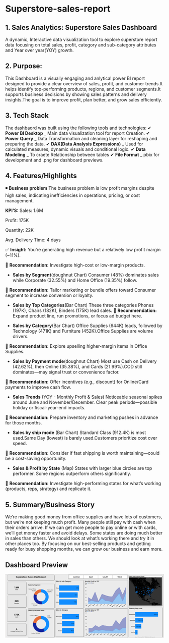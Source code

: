 # Superstore-sales-report
## 1. Sales Analytics: Superstore Sales Dashboard
A dynamic, Interactive data visualization tool to explore superstore report data focusing on total sales, profit, category and sub-category attributes and Year over year(YOY) growth.

## 2. Purpose:
This Dashboard is a visually engaging and anlytical power BI report designed to provide a clear overview of sales, profit, and customer trends.It helps identify top-performing products, regions, and customer segments.It supports business decisions by showing sales patterns and delivery insights.The goal is to improve profit, plan better, and grow sales efficiently.

## 3. Tech Stack
The dashbaord was built using the following tools and technologies:
✔ **Power BI Desktop** _ Main data visualization tool for report Creation.
✔ **Power Query** _ Data Transformation and cleaning layer for reshaping and preparing the data.
✔ **DAX(Data Analysis Expressions)** _ Used for calculated measures, dynamic visuals and conditional logic.
✔ **Data Modeling** _ To craete Relationship between tables
✔ **File Format** _ pbix for development and .png for dashboard previews.


## 4. Features/Highlights
 ◾ **Business problem**
The business problem is low profit margins despite high sales, indicating inefficiencies in operations, pricing, or cost management.

**KPI'S:**
Sales: 1.6M

Profit: 175K

Quantity: 22K

Avg. Delivery Time: 4 days

✅ **Insight:** You’re generating high revenue but a relatively low profit margin (~11%).

🔁 **Recommendation:** Investigate high-cost or low-margin products.

- **Sales by Segment**(doughnut Chart)
Consumer (48%) dominates sales while Corporate (32.55%) and Home Office (19.35%) follow.

🔁 **Recommendation:** Tailor marketing or bundle offers toward Consumer segment to increase conversion or loyalty.

- **Sales by Top Categories**(Bar Chart)
These three categories Phones (197K), Chairs (182K), Binders (175K) lead sales.
🔁 **Recommendation:** Expand product line, run promotions, or focus ad budget here.

- **Sales by Category**(Bar Chart)
Office Supplies (644K) leads, followed by Technology (471K) and Furniture (452K).Office Supplies are volume drivers.

🔁 **Recommendation:** Explore upselling higher-margin items in Office Supplies.

- **Sales by Payment mode**(doughnut Chart)
Most use Cash on Delivery (42.62%), then Online (35.38%), and Cards (21.99%).COD still dominates—may signal trust or convenience factor.

🔁 **Recommendation:** Offer incentives (e.g., discount) for Online/Card payments to improve cash flow.

- **Sales Trends** (YOY - Monthly Profit & Sales)
Noticeable seasonal spikes around June and November/December. Clear peak periods—possible holiday or fiscal-year-end impacts.

🔁 **Recommendation:** Prepare inventory and marketing pushes in advance for those months.

- **Sales by ship mode** (Bar Chart)
Standard Class (912.4K) is most used.Same Day (lowest) is barely used.Customers prioritize cost over speed.

🔁 **Recommendation:** Consider if fast shipping is worth maintaining—could be a cost-saving opportunity.

- **Sales & Profit by State** (Map)
States with larger blue circles are top performer. Some regions outperform others significantly.

🔁 **Recommendation:** Investigate high-performing states for what’s working (products, reps, strategy) and replicate it.


## 5. Summary/Business Story
We’re making good money from office supplies and have lots of customers, but we’re not keeping much profit. Many people still pay with cash when their orders arrive. If we can get more people to pay online or with cards, we’ll get money faster and avoid delays. Some states are doing much better in sales than others. We should look at what’s working there and try it in other places too. By focusing on our best-selling products and getting ready for busy shopping months, we can grow our business and earn more.

## Dashboard Preview
![Dashboard Preview](https://github.com/Humna241/Superstore-sales-report/blob/main/Sales%20report.PNG)
